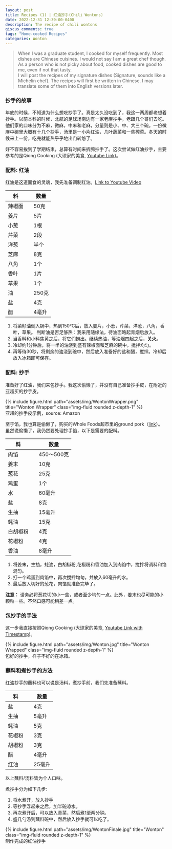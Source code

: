 ```yaml
---
layout: post
title: Recipes (1) | 红油抄手(Chili Wontons) 
date: 2022-12-31 12:39:00-0400
description: The recipe of chili wontons
giscus_comments: true
tags: "Home-cooked Recipes"
categories: Wonton
---
```


>When I was a graduate student, I cooked for myself frequently. Most dishes are Chinese cuisines. I would not say I am a great chef though. As a person who is not picky about food, cooked dishes are good to me, even if not that tasty.  
>I will post the recipes of my signature dishes (Signature, sounds like a Michelin chef). The recipes will first be written in Chinese. I may translate some of them into English versions later. 

### 抄手的故事
年底的时候，不知道为什么想吃抄手了。真是太久没吃到了，我这一两周都老想着抄手。以前本科的时候，北航的足球场南边有一家老麻抄手，老跟几个哥们去吃。他们家的口味分为不麻，微麻，中麻和老麻，分量则是小、中、大三个碗。一份微麻中碗里大概有十几个抄手，汤里是一小片红油，几叶蔬菜和一些榨菜。冬天的时候来上一份，吃完就能热乎乎地出门转悠了。

好不容易挨到了学期结束，总算有时间来折腾抄手了。这次尝试做红油抄手，主要参考的是Qiong Cooking (大琼家的美食, [Youtube Link](https://www.youtube.com/@qiongcooking))。

### 配料: 红油
红油是这道面食的灵魂，我先准备调制红油。[Link to Youtube Video](https://youtu.be/d7B94g4Xc2A)

| 料 |     | 数量 |
|-----| ----- | ----- |
| 辣椒面 |     | 50克 |
| 姜片 |     | 5片 |
| 小葱 |     | 1根 |
| 芹菜 |     | 2段 |
| 洋葱 |     | 半个 |
| 芝麻 |     | 8克 |
| 八角 |     | 1个 |
| 香叶 |     | 1片 |
| 草果 |     | 1个 |
| 油 |     | 250克 |
| 盐 |     | 4克 |
| 醋 |     | 4毫升 |

1. 将菜籽油倒入锅中，热到150&deg;C后，放入姜片，小葱，芹菜，洋葱，八角，香叶，草果。
   判断油是否足够热：我采用随缘法，待油面略起青烟后放入。
2. 当香料和小料焦黄之后，将它们捞出。继续热油，等油烟四起之后，**关火**。
3. 冷却约1分钟后，将一半的油浇到盛有辣椒面和芝麻的碗中，搅拌均匀。
4. 再等待30秒，将剩余的油浇到碗中，然后放入准备好的盐和醋，搅拌。冷却后放入冰箱即可保存。

### 配料: 抄手
准备好了红油，我们来包抄手。我这次偷懒了，并没有自己准备抄手皮，在附近的亚超买的抄手皮。

<div class="row">
    <div class="col-sm mt-3 mt-md-0">
        {% include figure.html path="assets/img/WontonWrapper.png" title="Wonton Wrapper" class="img-fluid rounded z-depth-1" %}
    </div>
</div>
<div class="caption">
    亚超的抄手皮示例，source: Amazon
</div>

至于馅，我也算是偷懒了，购买的Whole Foods超市里的ground pork（[link](https://www.wholefoodsmarket.com/product/dubreton-organic-ground-pork-b0781373kc)）。虽然说偷懒了，我仍然要处理抄手馅，以下是需要的配料。

| 料 |     | 数量 |
|-----| ----- | ----- |
| 肉馅 |     | 450～500克 |
| 姜末 |     | 10克 |
| 葱花 |     | 25克 |
| 鸡蛋 |     | 1个 |
| 水 |     | 60毫升 |
| 盐 |     | 8克 |
| 生抽 |     | 15毫升 |
| 蚝油 |     | 15克 |
| 白胡椒粉 |     | 4克 |
| 花椒粉 |     | 4克 |
| 香油 |     | 8毫升 |

1. 将姜末，生抽，蚝油，白胡椒粉,花椒粉和香油加入到肉馅中，搅拌将调料和馅混匀。
2. 打一个鸡蛋到肉馅中，再次搅拌均匀，并放入60毫升的水。
3. 最后放入切好的葱花，肉馅就准备完毕了。
   
**注意：** 请务必将葱花切的小一些，或者至少均匀一点。此外，姜末也尽可能的小颗粒一些。不然口感可能稍差一点。

### 包抄手的手法
这一步我直接按照Qiong Cooking (大琼家的美食, [Youtube Link with Timestamp](https://youtu.be/O3kOhTbfwVs?t=178))。
<div class="row">
    <div class="col-sm mt-3 mt-md-0">
        {% include figure.html path="assets/img/Wonton.jpg" title="Wonton Wrapped" class="img-fluid rounded z-depth-1" %}
    </div>
</div>
<div class="caption">
    包好的抄手，样子不好的在冰箱。
</div>

### 蘸料和煮抄手的方法
红油抄手的蘸料也可以说是汤料，煮抄手前，我们先准备蘸料。

| 料 |     | 数量 |
|-----| ----- | ----- |
| 盐 |     | 4克 |
| 生抽 |     | 5毫升 |
| 蚝油 |     | 5克 |
| 花椒粉 |     | 3克 |
| 胡椒粉 |     | 3克 |
| 醋 |     | 4毫升 |
| 红油 |     | 25毫升 |
以上蘸料/汤料皆为个人口味。

煮抄手分为如下几步:
1. 将水煮开，放入抄手
2. 等抄手浮起来之后，加半碗凉水。
3. 再次煮开后，可以放入青菜，然后煮1至两分钟。
4. 盛几勺汤到蘸料碗中，然后放入抄手就可以吃了。

<div class="row">
    <div class="col-sm mt-3 mt-md-0">
        {% include figure.html path="assets/img/WontonFinale.jpg" title="Wonton" class="img-fluid rounded z-depth-1" %}
    </div>
</div>
<div class="caption">
    制作完成的红油抄手
</div>

